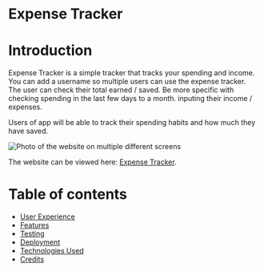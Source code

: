 Expense Tracker
=

Introduction
=
Expense Tracker is a simple tracker that tracks your spending and income. You can add a username so multiple users can use the expense tracker. The user can check their total earned / saved. Be more specific with checking spending in the last few days to a month. inputing their income / expenses.


Users of app will be able to track their spending habits and how much they have saved. 


![Photo of the website on multiple different screens](#amiresponsiveimage)

The website can be viewed here: [Expense Tracker](#liveLink "Expense Tracker").

# Table of contents
- [User Experience](#userexperience)
- [Features](#features)
- [Testing](#testing)
- [Deployment](#deployment)
- [Technologies Used](#technologies)
- [Credits](#credits)